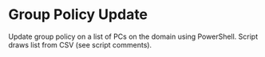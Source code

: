 # Group Policy Update
Update group policy on a list of PCs on the domain using PowerShell.
Script draws list from CSV (see script comments).
